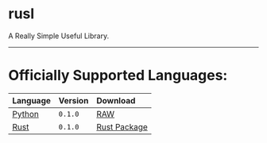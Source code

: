 <div align="left">

# rusl
A Really Simple Useful Library.

<hr />

# Officially Supported Languages:
| Language      | Version      | Download      |
| :------------ | :----------- | :------------ |
| [Python](https://python.org) | `0.1.0` | [RAW](/dist/RAW/Python/) |
| [Rust](https://rust-lang.org) | `0.1.0` | [Rust Package](/src/Rust/rusl/) |

</div>
